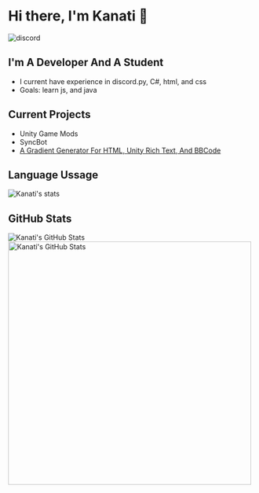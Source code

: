 # Hi there, I'm Kanati 👋 
![discord](https://discord.c99.nl/widget/theme-3/594241949481828353.png)
## I'm A Developer And A Student
- I current have experience in discord.py, C#, html, and css
- Goals: learn js, and java
## Current Projects
* Unity Game Mods
* SyncBot
* [A Gradient Generator For HTML, Unity Rich Text, And BBCode](https://kanatimc.github.io/Unity-Gradient-Maker/)

## Language Ussage
<img alt="Kanati's stats" src="https://github-readme-stats.vercel.app/api/top-langs/?username=KanatiMC&layout=compact&langs_count=6"/>


## GitHub Stats
  <img align="left" alt="Kanati's GitHub Stats" src="https://github-readme-stats.vercel.app/api?username=KanatiMC&show_icons=true&hide_border=false&count_private=true&title_color=43B581&icon_color=FFE400&bg_color=23283D&text_color=7289DA&border_color=43B581"/>
<img align="left" alt="Kanati's GitHub Stats" width="495px" src="https://activity-graph.herokuapp.com/graph?username=KanatiMC&bg_color=23283D&color=708090&line=7289DA&point=43B581&title_color=43B581&area=true&hide_border=false">
